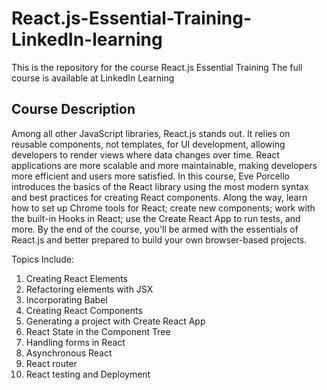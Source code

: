 # React.js-Essential-Training-LinkedIn-learning

This is the repository for the course React.js Essential Training
The full course is available at LinkedIn Learning

## Course Description 

Among all other JavaScript libraries, React.js stands out. It relies on reusable components, not templates, for UI development, allowing developers to render views where data changes over time. React applications are more scalable and more maintainable, making developers more efficient and users more satisfied. In this course, Eve Porcello introduces the basics of the React library using the most modern syntax and best practices for creating React components. Along the way, learn how to set up Chrome tools for React; create new components; work with the built-in Hooks in React; use the Create React App to run tests, and more. By the end of the course, you'll be armed with the essentials of React.js and better prepared to build your own browser-based projects.

Topics Include:
1. Creating React Elements
2. Refactoring elements with JSX
3. Incorporating Babel
4. Creating React Components
5. Generating a project with Create React App
6. React State in the Component Tree
7. Handling forms in React
8. Asynchronous React
9. React router
10. React testing and Deployment
